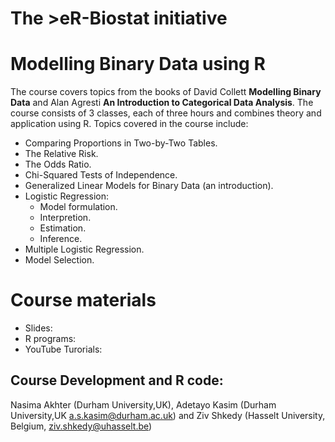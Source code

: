 # The >eR-Biostat initiative
#  Modelling Binary Data using R

The course covers topics from the books of  David Collett **Modelling Binary Data** and Alan Agresti  **An Introduction to
Categorical Data Analysis**. The course consists of 3 classes, each of three hours and combines theory and application using R. 
Topics covered in the course include:

* Comparing Proportions in Two-by-Two Tables.
* The Relative Risk.
* The Odds Ratio.
* Chi-Squared Tests of Independence.
* Generalized Linear Models for Binary Data (an introduction).
* Logistic Regression:
  + Model formulation.
  + Interpretion.
  + Estimation.
  + Inference.
* Multiple Logistic Regression.
* Model Selection.


# Course materials
* Slides: 
* R programs: 
* YouTube Turorials:

##  Course Development and R code: 
Nasima Akhter (Durham University,UK), Adetayo Kasim  (Durham University,UK a.s.kasim@durham.ac.uk) and Ziv Shkedy (Hasselt University, Belgium, ziv.shkedy@uhasselt.be) 
